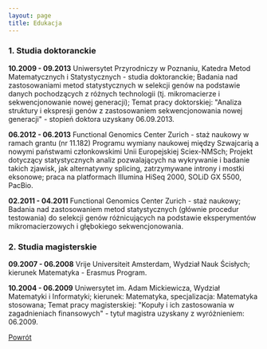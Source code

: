 ```yaml
---
layout: page
title: Edukacja
---
```


### 1. Studia doktoranckie

   **10.2009 - 09.2013**	Uniwersytet Przyrodniczy w Poznaniu, Katedra Metod Matematycznych i Statystycznych - studia doktoranckie;
      Badania nad zastosowaniami metod statystycznych w selekcji genów na podstawie danych pochodzących z różnych technologii (tj. mikromacierze i sekwencjonowanie nowej generacji);
      Temat pracy doktorskiej: "Analiza struktury i ekspresji genów z zastosowaniem sekwencjonowania nowej generacji" - stopień doktora uzyskany 06.09.2013.

   **06.2012 - 06.2013**	Functional Genomics Center Zurich - staż naukowy w ramach grantu (nr 11.182) Programu wymiany naukowej między Szwajcarią a nowymi państwami członkowskimi Unii Europejskiej Sciex-NMSch;
      Projekt dotyczący statystycznych analiz pozwalających na wykrywanie i badanie takich zjawisk, jak alternatywny splicing, zatrzymywane introny i mostki eksonowe; praca na platformach Illumina HiSeq 2000, SOLiD GX 5500, PacBio.

   **02.2011 - 04.2011**	Functional Genomics Center Zurich - staż naukowy;
      Badania nad zastosowaniem metod statystycznych (głównie procedur testowania) do selekcji genów różnicujących na podstawie eksperymentów mikromacierzowych i głębokiego sekwencjonowania.

### 2. Studia magisterskie

   **09.2007 - 06.2008**	Vrije Universiteit Amsterdam, Wydział Nauk Ścisłych;
      kierunek Matematyka - Erasmus Program.
  
   **10.2004 - 06.2009**	Uniwersytet im. Adam Mickiewicza, Wydział Matematyki i Informatyki;
      kierunek: Matematyka, specjalizacja: Matematyka stosowana;
      Temat pracy magisterskiej: "Kopuły i ich zastosowania w zagadnieniach finansowych" - tytuł magistra uzyskany z wyróżnieniem: 06.2009.
   
[Powrót](/cv)
